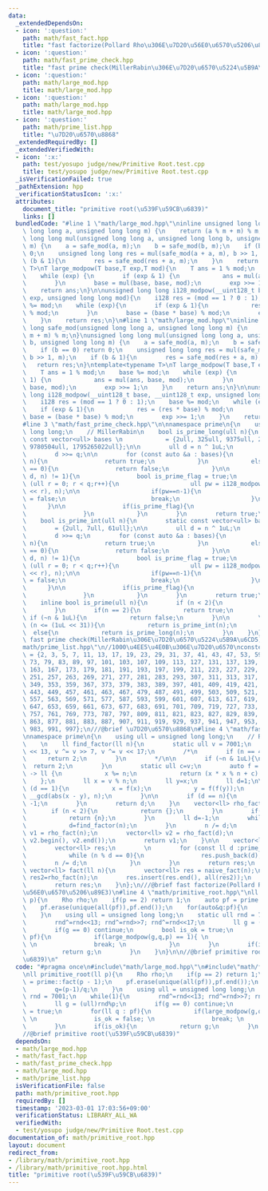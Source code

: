 ```yaml
---
data:
  _extendedDependsOn:
  - icon: ':question:'
    path: math/fast_fact.hpp
    title: "fast factorize(Pollard Rho\u306E\u7D20\u56E0\u6570\u5206\u89E3)"
  - icon: ':question:'
    path: math/fast_prime_check.hpp
    title: "fast prime check(MillerRabin\u306E\u7D20\u6570\u5224\u5B9A\u6CD5)"
  - icon: ':question:'
    path: math/large_mod.hpp
    title: math/large_mod.hpp
  - icon: ':question:'
    path: math/large_mod.hpp
    title: math/large_mod.hpp
  - icon: ':question:'
    path: math/prime_list.hpp
    title: "\u7D20\u6570\u8868"
  _extendedRequiredBy: []
  _extendedVerifiedWith:
  - icon: ':x:'
    path: test/yosupo judge/new/Primitive Root.test.cpp
    title: test/yosupo judge/new/Primitive Root.test.cpp
  _isVerificationFailed: true
  _pathExtension: hpp
  _verificationStatusIcon: ':x:'
  attributes:
    document_title: "primitive root(\u539F\u59CB\u6839)"
    links: []
  bundledCode: "#line 1 \"math/large_mod.hpp\"\ninline unsigned long long safe_mod(unsigned\
    \ long long a, unsigned long long m) {\n    return (a % m + m) % m;\n}\nunsigned\
    \ long long mul(unsigned long long a, unsigned long long b, unsigned long long\
    \ m) {\n    a = safe_mod(a, m);\n    b = safe_mod(b, m);\n    if (b == 0) return\
    \ 0;\n    unsigned long long res = mul(safe_mod(a + a, m), b >> 1, m);\n    if\
    \ (b & 1){\n        res = safe_mod(res + a, m);\n    }\n    return res;\n}\ntemplate<typename\
    \ T>\nT large_modpow(T base,T exp,T mod){\n    T ans = 1 % mod;\n    base %= mod;\n\
    \    while (exp) {\n        if (exp & 1) {\n            ans = mul(ans, base, mod);\n\
    \        }\n        base = mul(base, base, mod);\n        exp >>= 1;\n    }\n\
    \    return ans;\n}\n\nunsigned long long i128_modpow(__uint128_t base, __uint128_t\
    \ exp, unsigned long long mod){\n    i128 res = (mod == 1 ? 0 : 1);\n    base\
    \ %= mod;\n    while (exp){\n        if (exp & 1){\n            res = (res * base)\
    \ % mod;\n        }\n        base = (base * base) % mod;\n        exp >>= 1;\n\
    \    }\n    return res;\n}\n#line 1 \"math/large_mod.hpp\"\ninline unsigned long\
    \ long safe_mod(unsigned long long a, unsigned long long m) {\n    return (a %\
    \ m + m) % m;\n}\nunsigned long long mul(unsigned long long a, unsigned long long\
    \ b, unsigned long long m) {\n    a = safe_mod(a, m);\n    b = safe_mod(b, m);\n\
    \    if (b == 0) return 0;\n    unsigned long long res = mul(safe_mod(a + a, m),\
    \ b >> 1, m);\n    if (b & 1){\n        res = safe_mod(res + a, m);\n    }\n \
    \   return res;\n}\ntemplate<typename T>\nT large_modpow(T base,T exp,T mod){\n\
    \    T ans = 1 % mod;\n    base %= mod;\n    while (exp) {\n        if (exp &\
    \ 1) {\n            ans = mul(ans, base, mod);\n        }\n        base = mul(base,\
    \ base, mod);\n        exp >>= 1;\n    }\n    return ans;\n}\n\nunsigned long\
    \ long i128_modpow(__uint128_t base, __uint128_t exp, unsigned long long mod){\n\
    \    i128 res = (mod == 1 ? 0 : 1);\n    base %= mod;\n    while (exp){\n    \
    \    if (exp & 1){\n            res = (res * base) % mod;\n        }\n       \
    \ base = (base * base) % mod;\n        exp >>= 1;\n    }\n    return res;\n}\n\
    #line 3 \"math/fast_prime_check.hpp\"\n\nnamespace prime\n{\n    using ull = unsigned\
    \ long long;\n    // MillerRabin\n    bool is_prime_long(ull n){\n        static\
    \ const vector<ull> bases \n            = {2ull, 325ull, 9375ull, 28178ull, 450775ull,\
    \ 9780504ull, 1795265022ull};\n\n        ull d = n ^ 1uL;\n        ull q = __builtin_ctz(d);\n\
    \        d >>= q;\n\n        for (const auto &a : bases){\n            if (a ==\
    \ n){\n                return true;\n            }\n            else if (a % n\
    \ == 0){\n                return false;\n            }\n\n            if (i128_modpow(a,\
    \ d, n) != 1){\n                bool is_prime_flag = true;\n                for\
    \ (ull r = 0; r < q;r++){\n                    ull pw = i128_modpow(a, d * (1uL\
    \ << r), n);\n\n                    if(pw==n-1){\n                        is_prime_flag\
    \ = false;\n                        break;\n                    }\n          \
    \      }\n\n                if(is_prime_flag){\n                    return false;\n\
    \                }\n            }\n        }\n        return true;\n    }\n\n\
    \    bool is_prime_int(ull n){\n        static const vector<ull> bases \n    \
    \        = {2ull, 7ull, 61ull};\n\n        ull d = n ^ 1uL;\n        ull q = __builtin_ctzll(d);\n\
    \        d >>= q;\n        for (const auto &a : bases){\n            if (a ==\
    \ n){\n                return true;\n            }\n            else if (a % n\
    \ == 0){\n                return false;\n            }\n\n            if (i128_modpow(a,\
    \ d, n) != 1){\n                bool is_prime_flag = true;\n                for\
    \ (ull r = 0; r < q;r++){\n                    ull pw = i128_modpow(a, d * (1uL\
    \ << r), n);\n\n                    if(pw==n-1){\n                        is_prime_flag\
    \ = false;\n                        break;\n                    }\n          \
    \      }\n\n                if(is_prime_flag){\n                    return false;\n\
    \                }\n            }\n        }\n        return true;\n    }\n\n\
    \    inline bool is_prime(ull n){\n        if (n < 2){\n            return false;\n\
    \        }\n        if(n == 2){\n            return true;\n        }\n       \
    \ if (~n & 1uL){\n            return false;\n        }\n\n        \n        if\
    \ (n <= (1uL << 31)){\n            return is_prime_int(n);\n        }\n      \
    \  else{\n            return is_prime_long(n);\n        }\n    }\n};\n///@brief\
    \ fast prime check(MillerRabin\u306E\u7D20\u6570\u5224\u5B9A\u6CD5)\n#line 1 \"\
    math/prime_list.hpp\"\n//1000\u4EE5\u4E0B\u306E\u7D20\u6570\nconstexpr int prime_list1000[]\
    \ = {2, 3, 5, 7, 11, 13, 17, 19, 23, 29, 31, 37, 41, 43, 47, 53, 59, 61, 67, 71,\
    \ 73, 79, 83, 89, 97, 101, 103, 107, 109, 113, 127, 131, 137, 139, 149, 151, 157,\
    \ 163, 167, 173, 179, 181, 191, 193, 197, 199, 211, 223, 227, 229, 233, 239, 241,\
    \ 251, 257, 263, 269, 271, 277, 281, 283, 293, 307, 311, 313, 317, 331, 337, 347,\
    \ 349, 353, 359, 367, 373, 379, 383, 389, 397, 401, 409, 419, 421, 431, 433, 439,\
    \ 443, 449, 457, 461, 463, 467, 479, 487, 491, 499, 503, 509, 521, 523, 541, 547,\
    \ 557, 563, 569, 571, 577, 587, 593, 599, 601, 607, 613, 617, 619, 631, 641, 643,\
    \ 647, 653, 659, 661, 673, 677, 683, 691, 701, 709, 719, 727, 733, 739, 743, 751,\
    \ 757, 761, 769, 773, 787, 797, 809, 811, 821, 823, 827, 829, 839, 853, 857, 859,\
    \ 863, 877, 881, 883, 887, 907, 911, 919, 929, 937, 941, 947, 953, 967, 971, 977,\
    \ 983, 991, 997};\n///@brief \u7D20\u6570\u8868\n#line 4 \"math/fast_fact.hpp\"\
    \nnamespace prime\n{\n    using ull = unsigned long long;\n    // Rho factorize\n\
    \    \n    ll find_factor(ll n){\n        static ull v = 7001;\n        v ^= v\
    \ << 13, v ^= v >> 7, v ^= v << 17;\n        /*\n        if (n == 4){\n      \
    \      return 2;\n        }\n        */\n\n        if (~n & 1uL){\n          \
    \  return 2;\n        }\n        static ull c=v;\n        auto f = [&](i128 x)\
    \ -> ll {\n            x %= n;\n            return (x * x % n + c) % n;\n    \
    \    };\n        ll x = v % n;\n        ll y=x;\n        ll d=1;\n\n        while\
    \ (d == 1){\n            x = f(x);\n            y = f(f(y));\n            d =\
    \ __gcd(abs(x - y), n);\n        }\n\n        if (d == n){\n            return\
    \ -1;\n        }\n        return d;\n    }\n    vector<ll> rho_fact(ll&n){\n \
    \       if (n < 2){\n            return {};\n        }\n        if(is_prime(n)){\n\
    \            return {n};\n        }\n        ll d=-1;\n        while (d == -1){\n\
    \            d=find_factor(n);\n        }\n        n /= d;\n        vector<ll>\
    \ v1 = rho_fact(n);\n        vector<ll> v2 = rho_fact(d);\n        v1.insert(v1.end(),\
    \ v2.begin(), v2.end());\n        return v1;\n    }\n\n    vector<ll> naive_fact(ll&n){\n\
    \        vector<ll> res;\n        \n        for (const ll d :prime_list1000){\n\
    \            while (n % d == 0){\n                res.push_back(d);\n        \
    \        n /= d;\n            }\n        }\n        return res;\n    }\n\n   \
    \ vector<ll> fact(ll n){\n        vector<ll> res = naive_fact(n);\n        vector<ll>\
    \ res2=rho_fact(n);\n        res.insert(res.end(), all(res2));\n        sort(all(res));\n\
    \        return res;\n    }\n};\n///@brief fast factorize(Pollard Rho\u306E\u7D20\
    \u56E0\u6570\u5206\u89E3)\n#line 4 \"math/primitive_root.hpp\"\nll primitive_root(ll\
    \ p){\n    Rho rho;\n    if(p == 2) return 1;\n    auto pf = prime::fact(p - 1);\n\
    \    pf.erase(unique(all(pf)),pf.end());\n    for(auto&q:pf){\n        q=(p-1)/q;\n\
    \    }\n    using ull = unsigned long long;\n    static ull rnd = 7001;\n    while(1){\n\
    \        rnd^=rnd<<13; rnd^=rnd>>7; rnd^=rnd<<17;\n        ll g = (ull)rnd%p;\n\
    \        if(g == 0) continue;\n        bool is_ok = true;\n        for(ll q :\
    \ pf){\n            if(large_modpow(g,q,p) == 1){ \n                is_ok = false;\
    \ \n                break; \n            }\n        }\n        if(is_ok){\n  \
    \          return g;\n        }\n    }\n}\n\n//@brief primitive root(\u539F\u59CB\
    \u6839)\n"
  code: "#pragma once\n#include\"math/large_mod.hpp\"\n#include\"math/fast_fact.hpp\"\
    \nll primitive_root(ll p){\n    Rho rho;\n    if(p == 2) return 1;\n    auto pf\
    \ = prime::fact(p - 1);\n    pf.erase(unique(all(pf)),pf.end());\n    for(auto&q:pf){\n\
    \        q=(p-1)/q;\n    }\n    using ull = unsigned long long;\n    static ull\
    \ rnd = 7001;\n    while(1){\n        rnd^=rnd<<13; rnd^=rnd>>7; rnd^=rnd<<17;\n\
    \        ll g = (ull)rnd%p;\n        if(g == 0) continue;\n        bool is_ok\
    \ = true;\n        for(ll q : pf){\n            if(large_modpow(g,q,p) == 1){\
    \ \n                is_ok = false; \n                break; \n            }\n\
    \        }\n        if(is_ok){\n            return g;\n        }\n    }\n}\n\n\
    //@brief primitive root(\u539F\u59CB\u6839)"
  dependsOn:
  - math/large_mod.hpp
  - math/fast_fact.hpp
  - math/fast_prime_check.hpp
  - math/large_mod.hpp
  - math/prime_list.hpp
  isVerificationFile: false
  path: math/primitive_root.hpp
  requiredBy: []
  timestamp: '2023-03-01 17:03:56+09:00'
  verificationStatus: LIBRARY_ALL_WA
  verifiedWith:
  - test/yosupo judge/new/Primitive Root.test.cpp
documentation_of: math/primitive_root.hpp
layout: document
redirect_from:
- /library/math/primitive_root.hpp
- /library/math/primitive_root.hpp.html
title: "primitive root(\u539F\u59CB\u6839)"
---
```

